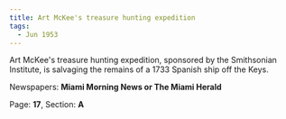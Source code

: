```yaml
---  
title: Art McKee's treasure hunting expedition  
tags:  
  - Jun 1953  
---  
```

  
Art McKee's treasure hunting expedition, sponsored by the Smithsonian Institute, is salvaging the remains of a 1733 Spanish ship off the Keys.  
  
Newspapers: **Miami Morning News or The Miami Herald**  
  
Page: **17**, Section: **A** 
